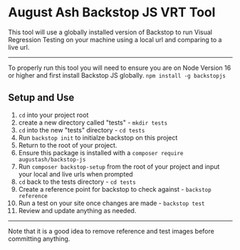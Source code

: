 # August Ash Backstop JS VRT Tool

This tool will use a globally installed version of Backstop to run Visual Regression Testing on your machine using a local url and comparing to a live url.

----
To properly run this tool you will need to ensure you are on Node Version 16 or higher and first install Backstop JS globally.
`npm install -g backstopjs`

## Setup and Use
1. `cd` into your project root
2. create a new directory called "tests" - `mkdir tests`
3. `cd` into the new "tests" directory - `cd tests`
4. Run `backstop init` to initialze backstop on this project
5. Return to the root of your project.
6. Ensure this package is installed with a `composer require augustash/backstop-js`
7. Run `composer backstop-setup` from the root of your project and input your local and live urls when prompted
8. `cd` back to the tests directory - `cd tests`
9. Create a reference point for backstop to check against - `backstop reference`
10. Run a test on your site once changes are made - `backstop test`
11. Review and update anything as needed.

----
Note that it is a good idea to remove reference and test images before committing anything.